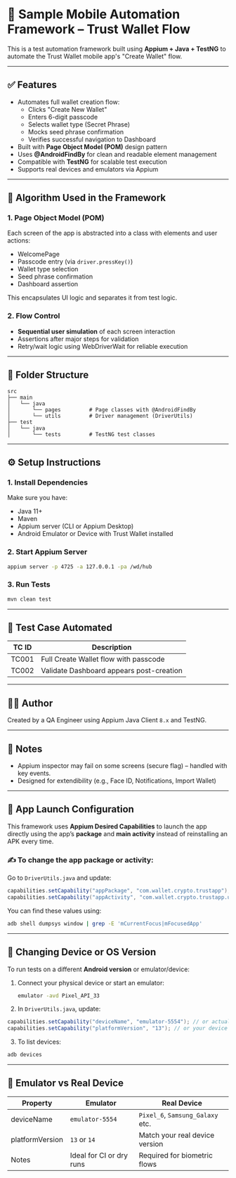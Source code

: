 
# 📱 Sample Mobile Automation Framework – Trust Wallet Flow

This is a test automation framework built using **Appium + Java + TestNG** to automate the Trust Wallet mobile app's "Create Wallet" flow.

---

## ✅ Features

- Automates full wallet creation flow:
  - Clicks "Create New Wallet"
  - Enters 6-digit passcode
  - Selects wallet type (Secret Phrase)
  - Mocks seed phrase confirmation
  - Verifies successful navigation to Dashboard
- Built with **Page Object Model (POM)** design pattern
- Uses **@AndroidFindBy** for clean and readable element management
- Compatible with **TestNG** for scalable test execution
- Supports real devices and emulators via Appium

---

## 🧠 Algorithm Used in the Framework

### 1. Page Object Model (POM)
Each screen of the app is abstracted into a class with elements and user actions:
- WelcomePage
- Passcode entry (via `driver.pressKey()`)
- Wallet type selection
- Seed phrase confirmation
- Dashboard assertion

This encapsulates UI logic and separates it from test logic.

### 2. Flow Control
- **Sequential user simulation** of each screen interaction
- Assertions after major steps for validation
- Retry/wait logic using WebDriverWait for reliable execution

---

## 📂 Folder Structure

```
src
├── main
│   └── java
│       └── pages         # Page classes with @AndroidFindBy
│       └── utils         # Driver management (DriverUtils)
├── test
│   └── java
│       └── tests         # TestNG test classes
```

---

## ⚙️ Setup Instructions

### 1. Install Dependencies
Make sure you have:
- Java 11+
- Maven
- Appium server (CLI or Appium Desktop)
- Android Emulator or Device with Trust Wallet installed

### 2. Start Appium Server
```bash
appium server -p 4725 -a 127.0.0.1 -pa /wd/hub
```

### 3. Run Tests
```bash
mvn clean test
```

---

## 🧪 Test Case Automated

| TC ID  | Description                              |
|--------|------------------------------------------|
| TC001  | Full Create Wallet flow with passcode    |
| TC002  | Validate Dashboard appears post-creation |

---

## 🧑‍💻 Author

Created by a QA Engineer using Appium Java Client `8.x` and TestNG.

---

## 📌 Notes

- Appium inspector may fail on some screens (secure flag) – handled with key events.
- Designed for extendibility (e.g., Face ID, Notifications, Import Wallet)


---

## 🔧 App Launch Configuration

This framework uses **Appium Desired Capabilities** to launch the app directly using the app’s **package** and **main activity** instead of reinstalling an APK every time.

### ✍️ To change the app package or activity:
Go to `DriverUtils.java` and update:

```java
capabilities.setCapability("appPackage", "com.wallet.crypto.trustapp");
capabilities.setCapability("appActivity", "com.wallet.crypto.trustapp.ui.app.AppActivity");
```

You can find these values using:
```bash
adb shell dumpsys window | grep -E 'mCurrentFocus|mFocusedApp'
```

---

## 📱 Changing Device or OS Version

To run tests on a different **Android version** or emulator/device:

1. Connect your physical device or start an emulator:
   ```bash
   emulator -avd Pixel_API_33
   ```

2. In `DriverUtils.java`, update:
```java
capabilities.setCapability("deviceName", "emulator-5554"); // or actual device name
capabilities.setCapability("platformVersion", "13"); // or your device's OS version
```

3. To list devices:
```bash
adb devices
```

---

## 🧪 Emulator vs Real Device

| Property        | Emulator                      | Real Device                      |
|----------------|-------------------------------|----------------------------------|
| deviceName      | `emulator-5554`                | `Pixel_6`, `Samsung_Galaxy` etc. |
| platformVersion | `13` or `14`                   | Match your real device version   |
| Notes           | Ideal for CI or dry runs       | Required for biometric flows     |

